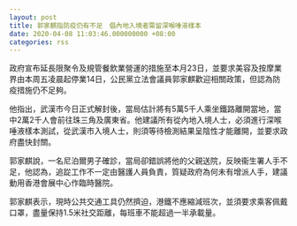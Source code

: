 ```yaml
---
layout: post
title: 郭家麒指防疫仍有不足　倡內地入境者需留深喉唾液樣本
date: 2020-04-08 11:03:46.000000000 +08:00
categories: rss
---
```


政府宣布延長限聚令及規管餐飲業營運的措施至本月23日，並要求美容及按摩業界由本周五凌晨起停業14日，公民黨立法會議員郭家麒歡迎相關政策，但認為防疫措施仍不足夠。

他指出，武漢市今日正式解封後，當局估計將有5萬5千人乘坐鐵路離開當地，當中2萬2千人會前往珠三角及廣東省。他建議所有從內地入境人士，必須進行深喉唾液樣本測試，從武漢市入境人士，則須等待檢測結果呈陰性才能離開，並要求政府盡快封關。

郭家麒說，一名尼泊爾男子確診，當局卻錯誤將他的父親送院，反映衞生署人手不足，他認為，追踨工作不一定由醫護人員負責，質疑政府為何未有增派人手，建議動用香港會展中心作臨時醫院。

郭家麒表示，現時公共交通工具仍然擠迫，港鐵不應縮減班次，並須要求乘客佩戴口罩，盡量保持1.5米社交距離，每班車不能超過一半承載量。
